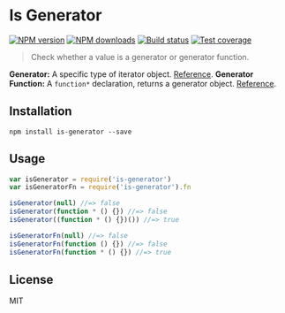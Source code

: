 # Is Generator

[![NPM version][npm-image]][npm-url]
[![NPM downloads][downloads-image]][downloads-url]
[![Build status][travis-image]][travis-url]
[![Test coverage][coveralls-image]][coveralls-url]

> Check whether a value is a generator or generator function.

**Generator:** A specific type of iterator object. [Reference][def-gen].
**Generator Function:** A `function*` declaration, returns a generator object. [Reference][def-gen-fn].

## Installation

```
npm install is-generator --save
```

## Usage

```javascript
var isGenerator = require('is-generator')
var isGeneratorFn = require('is-generator').fn

isGenerator(null) //=> false
isGenerator(function * () {}) //=> false
isGenerator((function * () {})()) //=> true

isGeneratorFn(null) //=> false
isGeneratorFn(function () {}) //=> false
isGeneratorFn(function * () {}) //=> true
```

## License

MIT

[npm-image]: https://img.shields.io/npm/v/is-generator.svg?style=flat
[npm-url]: https://npmjs.org/package/is-generator
[downloads-image]: https://img.shields.io/npm/dm/is-generator.svg?style=flat
[downloads-url]: https://npmjs.org/package/is-generator
[travis-image]: https://img.shields.io/travis/blakeembrey/is-generator.svg?style=flat
[travis-url]: https://travis-ci.org/blakeembrey/is-generator
[coveralls-image]: https://img.shields.io/coveralls/blakeembrey/is-generator.svg?style=flat
[coveralls-url]: https://coveralls.io/r/blakeembrey/is-generator?branch=master
[def-gen]: https://developer.mozilla.org/en-US/public/Web/JavaScript/Reference/Global_Objects/Generator
[def-gen-fn]: https://developer.mozilla.org/en-US/public/Web/JavaScript/Reference/Statements/function*
